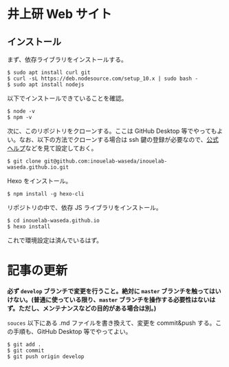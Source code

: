 # 井上研 Web サイト
## インストール
まず、依存ライブラリをインストールする。

```
$ sudo apt install curl git
$ curl -sL https://deb.nodesource.com/setup_10.x | sudo bash -
$ sudo apt install nodejs
```

以下でインストールできていることを確認。

```
$ node -v
$ npm -v
```

次に、このリポジトリをクローンする。ここは GitHub Desktop 等でやってもよい。なお、以下の方法でクローンする場合は ssh 鍵の登録が必要なので、[公式ヘルプ](https://help.github.com/en/articles/connecting-to-github-with-ssh)などを見て設定しておく。

```
$ git clone git@github.com:inouelab-waseda/inouelab-waseda.github.io.git
```

Hexo をインストール。

```
$ npm install -g hexo-cli
```

リポジトリの中で、依存 JS ライブラリをインストール。

```
$ cd inouelab-waseda.github.io
$ hexo install
```

これで環境設定は済んでいるはず。

# 記事の更新
**必ず `develop` ブランチで変更を行うこと。絶対に `master` ブランチを触ってはいけない。(普通に使っている限り、`master` ブランチを操作する必要性はないはず。ただし、メンテナンスなどの目的がある場合は別。)**

`souces` 以下にある .md ファイルを書き換えて、変更を commit&push する。この手順も、GitHub Desktop 等でやってよい。

```
$ git add .
$ git commit
$ git push origin develop
```




